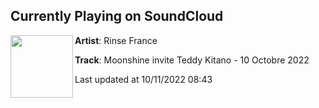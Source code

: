 ## Currently Playing on SoundCloud

[<img align="left" width="100" src="https://i1.sndcdn.com/artworks-uf4coY3MWpM4T7u3-Yqnpbw-t500x500.jpg">](https://soundcloud.com/rinse_france/moonshine-invite-teddy-kitano-10-octobre-2022)

**Artist**: Rinse France 

**Track**: Moonshine invite Teddy Kitano - 10 Octobre 2022

Last updated at 10/11/2022 08:43
